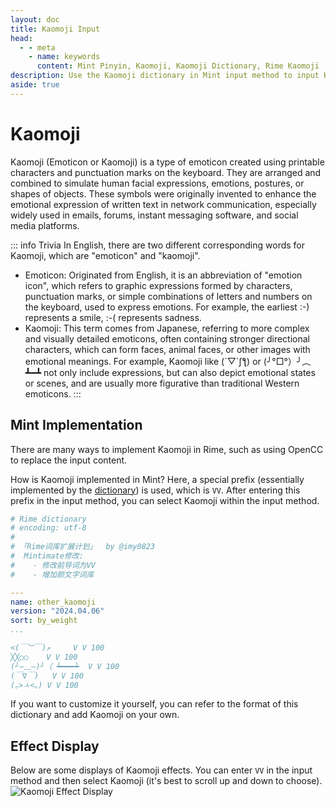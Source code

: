 ```yaml
---
layout: doc
title: Kaomoji Input
head:
  - - meta
    - name: keywords
      content: Mint Pinyin, Kaomoji, Kaomoji Dictionary, Rime Kaomoji
description: Use the Kaomoji dictionary in Mint input method to input Kaomoji. Kaomoji can also be output on the Rime input method.
aside: true
---
```


# Kaomoji
Kaomoji (Emoticon or Kaomoji) is a type of emoticon created using printable characters and punctuation marks on the keyboard. They are arranged and combined to simulate human facial expressions, emotions, postures, or shapes of objects. These symbols were originally invented to enhance the emotional expression of written text in network communication, especially widely used in emails, forums, instant messaging software, and social media platforms.

::: info Trivia
In English, there are two different corresponding words for Kaomoji, which are "emoticon" and "kaomoji".
- Emoticon: Originated from English, it is an abbreviation of "emotion icon", which refers to graphic expressions formed by characters, punctuation marks, or simple combinations of letters and numbers on the keyboard, used to express emotions. For example, the earliest :-) represents a smile, :-( represents sadness.
- Kaomoji: This term comes from Japanese, referring to more complex and visually detailed emoticons, often containing stronger directional characters, which can form faces, animal faces, or other images with emotional meanings. For example, Kaomoji like (´▽`ʃƪ) or (╯°□°）╯︵ ┻━┻ not only include expressions, but can also depict emotional states or scenes, and are usually more figurative than traditional Western emoticons.
:::

## Mint Implementation
There are many ways to implement Kaomoji in Rime, such as using OpenCC to replace the input content.

How is Kaomoji implemented in Mint? Here, a special prefix (essentially implemented by the [dictionary](https://github.com/Mintimate/oh-my-rime/blob/main/dicts/other_kaomoji.dict.yaml)) is used, which is `VV`. After entering this prefix in the input method, you can select Kaomoji within the input method.
```yaml
# Rime dictionary
# encoding: utf-8
#
# 「Rime词库扩展计划」  by @imy0823
#  Mintimate修改:
#    - 修改前导词为VV
#    - 增加颜文字词库

---
name: other_kaomoji
version: "2024.04.06"
sort: by_weight
...

<(￣︶￣)↗ 	V V	100
╳╳○○	V V	100
(╯—﹏—)╯（ ┷━━━┷ 	V V	100
(￣∇￣)	V V	100
(｡>ㅅ<｡)	V V	100
```

If you want to customize it yourself, you can refer to the format of this dictionary and add Kaomoji on your own.

## Effect Display
Below are some displays of Kaomoji effects. You can enter `VV` in the input method and then select Kaomoji (it's best to scroll up and down to choose).
![Kaomoji Effect Display](/image/demo/kaomojiDemo.webp)